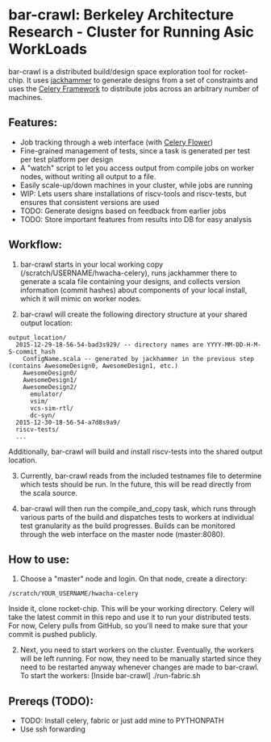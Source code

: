 bar-crawl: Berkeley Architecture Research - Cluster for Running Asic WorkLoads
==============================================================================

bar-crawl is a distributed build/design space exploration tool for rocket-chip. It uses [jackhammer](http://github.com/ucb-bar/jackhammer) to generate designs from a set of constraints and uses the [Celery Framework](http://www.celeryproject.org/) to distribute jobs across an arbitrary number of machines.

Features:
-----------------------

* Job tracking through a web interface (with [Celery Flower](https://github.com/mher/flower))
* Fine-grained management of tests, since a task is generated per test per test platform per design
* A "watch" script to let you access output from compile jobs on worker nodes, without writing all output to a file.
* Easily scale-up/down machines in your cluster, while jobs are running
* WIP: Lets users share installations of riscv-tools and riscv-tests, but ensures that consistent versions are used
* TODO: Generate designs based on feedback from earlier jobs
* TODO: Store important features from results into DB for easy analysis

Workflow:
-----------------------

1) bar-crawl starts in your local working copy (/scratch/USERNAME/hwacha-celery), runs jackhammer there to generate a scala file containing your designs, and collects version information (commit hashes) about components of your local install, which it will mimic on worker nodes.

2) bar-crawl will create the following directory structure at your shared output location: 
``` 
output_location/
  2015-12-29-18-56-54-bad3s929/ -- directory names are YYYY-MM-DD-H-M-S-commit_hash
    ConfigName.scala -- generated by jackhammer in the previous step (contains AwesomeDesign0, AwesomeDesign1, etc.)
    AwesomeDesign0/
    AwesomeDesign1/
    AwesomeDesign2/
      emulator/
      vsim/
      vcs-sim-rtl/
      dc-syn/
  2015-12-30-18-56-54-a7d8s9a9/
  riscv-tests/
  ...
``` 
Additionally, bar-crawl will build and install riscv-tests into the shared output location.

3) Currently, bar-crawl reads from the included testnames file to determine which tests should be run. In the future, this will be read directly from the scala source.

4) bar-crawl will then run the compile_and_copy task, which runs through various parts of the build and dispatches tests to workers at individual test granularity as the build progresses. Builds can be monitored through the web interface on the master node (master:8080).

How to use:
-----------------------

1. Choose a "master" node and login. On that node, create a directory:

```
/scratch/YOUR_USERNAME/hwacha-celery
```

Inside it, clone rocket-chip. This will be your working directory. Celery will take the latest commit in this repo and use it to run your distributed tests. For now, Celery pulls from GitHub, so you'll need to make sure that your commit is pushed publicly.

2. Next, you need to start workers on the cluster. Eventually, the workers will be left running. For now, they need to be manually started since they need to be restarted anyway whenever changes are made to bar-crawl. To start the workers:
  [Inside bar-crawl]
  ./run-fabric.sh



Prereqs (TODO):
-----------------------
- TODO: Install celery, fabric or just add mine to PYTHONPATH
- Use ssh forwarding
